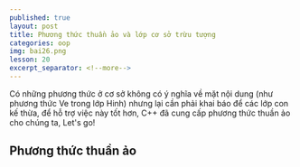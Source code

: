 ```yaml
---
published: true
layout: post
title: Phương thức thuần ảo và lớp cơ sở trừu tượng
categories: oop
img: bai26.png
lesson: 20
excerpt_separator: <!--more-->
---
```

Có những phương thức ở cơ sở không có ý nghĩa về mặt nội dung (như phương thức Ve trong lớp Hinh) nhưng lại cần phải khai báo để các lớp con kế thừa, để hỗ trợ việc này tốt hơn, C++ đã cung cấp phương thức thuần ảo cho chúng ta, Let's go!<!--more-->
## Phương thức thuần ảo
